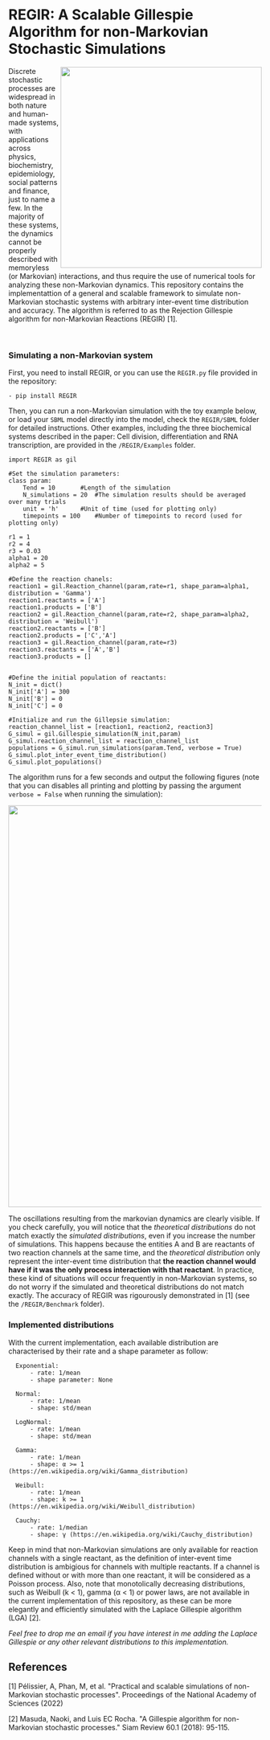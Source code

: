 # REGIR: A Scalable Gillespie Algorithm for non-Markovian Stochastic Simulations

<img align="right" src="https://raw.githubusercontent.com/Aurelien-Pelissier/REGIR/master/Figures/REGIR.png" width=400>
Discrete stochastic processes are widespread in both nature and human-made systems, with applications across physics, biochemistry, epidemiology, social patterns and finance, just to name a few. In the majority of these systems, the dynamics cannot be properly described with memoryless (or Markovian) interactions, and thus require the use of numerical tools for analyzing these non-Markovian dynamics. This repository contains the implementattion of a general and scalable framework to simulate non-Markovian stochastic systems with arbitrary inter-event time distribution and accuracy. The algorithm is referred to as the Rejection Gillespie algorithm for non-Markovian Reactions (REGIR) [1].

&nbsp;



        
        
### Simulating a non-Markovian system

First, you need to install REGIR, or you can use the `REGIR.py` file provided in the repository:

	- pip install REGIR


Then, you can run a non-Markovian simulation with the toy example below, or load your `SBML` model directly into the model, check the `REGIR/SBML` folder for detailed instructions. Other examples, including the three biochemical systems described in the paper: Cell division, differentiation and RNA transcription, are provided in the `/REGIR/Examples` folder.

	import REGIR as gil

	#Set the simulation parameters:
	class param:
		Tend = 10		#Length of the simulation
		N_simulations = 20	#The simulation results should be averaged over many trials
		unit = 'h'		#Unit of time (used for plotting only)
		timepoints = 100	#Number of timepoints to record (used for plotting only)

	r1 = 1
	r2 = 4
	r3 = 0.03
	alpha1 = 20
	alpha2 = 5
      
	#Define the reaction chanels:
	reaction1 = gil.Reaction_channel(param,rate=r1, shape_param=alpha1, distribution = 'Gamma')
	reaction1.reactants = ['A']
	reaction1.products = ['B']	
	reaction2 = gil.Reaction_channel(param,rate=r2, shape_param=alpha2, distribution = 'Weibull')
	reaction2.reactants = ['B']
	reaction2.products = ['C','A']	
	reaction3 = gil.Reaction_channel(param,rate=r3)
	reaction3.reactants = ['A','B']
	reaction3.products = []
		
	
	#Define the initial population of reactants:
	N_init = dict()
	N_init['A'] = 300
	N_init['B'] = 0
	N_init['C'] = 0

	#Initialize and run the Gillepsie simulation:
	reaction_channel_list = [reaction1, reaction2, reaction3]
	G_simul = gil.Gillespie_simulation(N_init,param)
	G_simul.reaction_channel_list = reaction_channel_list
	populations = G_simul.run_simulations(param.Tend, verbose = True)
	G_simul.plot_inter_event_time_distribution()
	G_simul.plot_populations()

The algorithm runs for a few seconds and output the following figures (note that you can disables all printing and plotting by passing the argument `verbose = False` when running the simulation):
<p align="center">
  <img src="https://raw.githubusercontent.com/Aurelien-Pelissier/REGIR/master/Figures/REGIR_test.png" width=800>
</p>

The oscillations resulting from the markovian dynamics are clearly visible. If you check carefully, you will notice that the *theoretical distributions* do not match exactly the *simulated distributions*, even if you increase the number of simulations. This happens because the entities A and B are reactants of two reaction channels at the same time, and the *theoretical distribution* only represent the inter-event time distribution that **the reaction channel would have if it was the only process interaction with that reactant**. In practice, these kind of situations will occur frequently in non-Markovian systems, so do not worry if the simulated and theoretical distributions do not match exactly. The accuracy of REGIR was rigourously demonstrated in [1] (see the `/REGIR/Benchmark` folder).
      
### Implemented distributions
With the current implementation, each available distribution are characterised by their rate and a shape parameter as follow:

      Exponential:
          - rate: 1/mean
          - shape parameter: None
      
      Normal:
          - rate: 1/mean
          - shape: std/mean
      
      LogNormal:
          - rate: 1/mean
          - shape: std/mean
          
      Gamma:
          - rate: 1/mean
          - shape: α >= 1 (https://en.wikipedia.org/wiki/Gamma_distribution)
          
      Weibull:
          - rate: 1/mean
          - shape: k >= 1 (https://en.wikipedia.org/wiki/Weibull_distribution)
          
      Cauchy:
          - rate: 1/median
          - shape: γ (https://en.wikipedia.org/wiki/Cauchy_distribution)
      

Keep in mind that non-Markovian simulations are only available for reaction channels with a single reactant, as the definition of inter-event time distribution is ambigious for channels with multiple reactants. If a channel is defined without or with more than one reactant, it will be considered as a Poisson process. Also, note that monotolically decreasing distributions, such as Weibull (k < 1), gamma (α < 1) or power laws, are not available in the current implementation of this repository, as these can be more elegantly and efficiently simulated with the Laplace Gillespie algorithm (LGA) [2]. 

*Feel free to drop me an email if you have interest in me adding the Laplace Gillespie or any other relevant distributions to this implementation.* 



## References

[1] Pélissier, A, Phan, M, et al. "Practical and scalable simulations of non-Markovian stochastic processes". Proceedings of the National Academy of Sciences (2022)

[2] Masuda, Naoki, and Luis EC Rocha. "A Gillespie algorithm for non-Markovian stochastic processes." Siam Review 60.1 (2018): 95-115.
